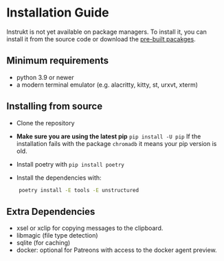 # Installation Guide

Instrukt is not yet available on package managers. To install it, you can install it from the source code or download the [pre-built pacakges](https://github.com/blob42/Instrukt/releases).

## Minimum requirements

- python 3.9 or newer
- a modern terminal emulator (e.g. alacritty, kitty, st, urxvt, xterm)


## Installing from source

- Clone the repository

- **Make sure you are using the latest pip** `pip install -U pip`
If the installation fails with the package `chromadb` it means
your pip version is old.

- Install poetry with `pip install poetry`
- Install the dependencies with:

```sh
    poetry install -E tools -E unstructured
```

## Extra Dependencies
- xsel or xclip for copying messages to the clipboard.
- libmagic (file type detection)
- sqlite (for caching)
- docker: optional for Patreons with access to the docker agent preview.
